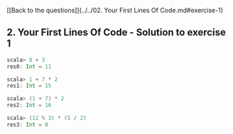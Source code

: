 [[Back to the questions]](../../02. Your First Lines Of Code.md#exercise-1)

## 2. Your First Lines Of Code - Solution to exercise 1

```scala
scala> 8 + 3
res0: Int = 11

scala> 1 + 7 * 2
res1: Int = 15

scala> (1 + 7) * 2
res2: Int = 16

scala> (12 % 3) * (5 / 2)
res3: Int = 0
```